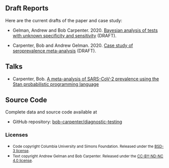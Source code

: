 ## Draft Reports

Here are the current drafts of the paper and case study:

* Gelman, Andrew and Bob Carpenter. 2020.
  [Bayesian analysis of tests with unknown specificity and sensitivity](reports/specificity.pdf) (DRAFT).

* Carpenter, Bob and Andrew
  Gelman.  2020. [Case study of seroprevalence meta-analysis](reports/case-study.html) (DRAFT).

## Talks

* Carpenter, Bob. [A meta-analysis of SARS-CoV-2 prevalence using the Stan probabilistic 
programming language](reports/carpenter-talk-may2020.pdf)

## Source Code

Complete data and source code available at

* GitHub repository:
[bob-carpenter/diagnostic-testing](https://github.com/bob-carpenter/diagnostic-testing)

### Licenses

* <small>Code copyright Columbia University and Simons Foundation.  Released
under the [BSD-3 license](https://opensource.org/licenses/BSD-3-Clause).</small>
* <small>Text copyright Andrew Gelman and Bob Carpenter.  Released
  under the
  [CC-BY-ND-NC 4.0 license](https://creativecommons.org/licenses/by-nc-nd/4.0/).</small>
